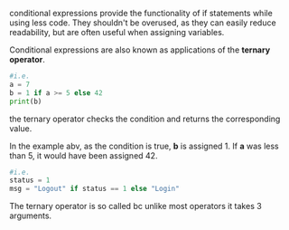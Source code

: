 conditional expressions provide the functionality of if statements while using less code. They shouldn't be overused, as they can easily reduce readability, but are often useful when assigning variables.

Conditional expressions are also known as applications of the **ternary operator**.

```python
#i.e.
a = 7
b = 1 if a >= 5 else 42
print(b)
```

the ternary operator checks the condition and returns the corresponding value.

In the example abv, as the condition is true, **b** is assigned 1. If **a** was less than 5, it would have been assigned 42.

```python
#i.e.
status = 1
msg = "Logout" if status == 1 else "Login"
```

The ternary operator is so called bc unlike most operators it takes 3 arguments.